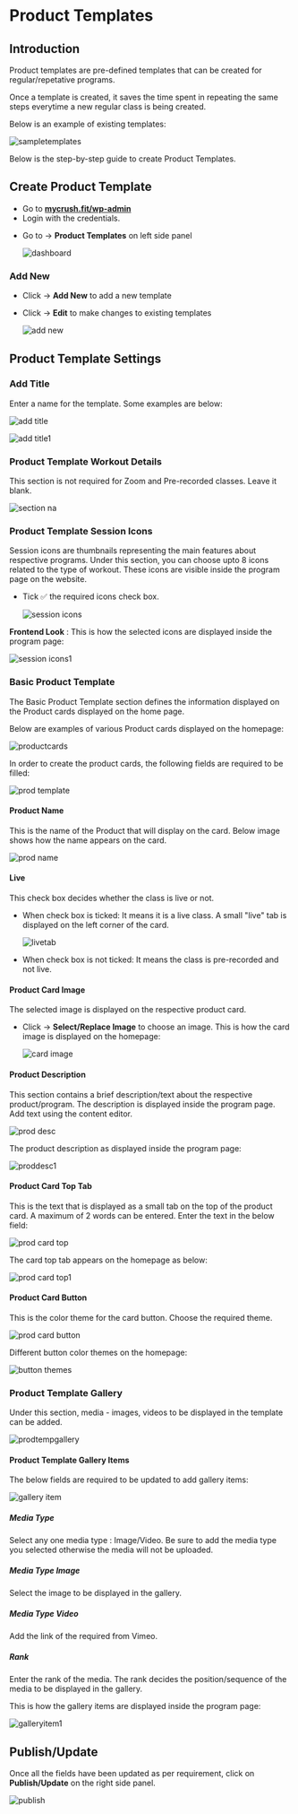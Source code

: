 #   **Product Templates**

##  **Introduction**

Product templates are pre-defined templates that can be created for regular/repetative programs.

Once a template is created, it saves the time spent in repeating the same steps everytime a new regular class is being created.

Below is an example of existing templates:

![sampletemplates](images\Product-Templates\sampleteplates.jpg)

Below is the step-by-step guide to create Product Templates.

## **Create Product Template**

*   Go to <a href="https://www.mycrush.fit/wp-admin" target="_blank">**mycrush.fit/wp-admin**</a>
*   Login with the credentials.
-   Go to -> **Product Templates** on left side panel

    ![dashboard](images\Product-Templates\dashboard.jpg)

### **Add New** 

-   Click -> **Add New** to add a new template
-   Click -> **Edit** to make changes to existing templates

    ![add new](images\Product-Templates\addnew.jpg)

##  **Product Template Settings**

### **Add Title** 

Enter a name for the template. Some examples are below:

![add title](images\Product-Templates\addtitle.jpg)

![add title1](images\Product-Templates\addtitle1.jpg)

###    **Product Template Workout Details**

This section is not required for Zoom and Pre-recorded classes. Leave it blank.

![section na](images\Product-Templates\workoutdetailsna.jpg)

###    **Product Template Session Icons**

Session icons are thumbnails representing the main features about respective programs. Under this section, you can choose upto 8 icons related to the type of workout. These icons are visible inside the program page on the website.

-   Tick :white_check_mark: the required icons check box.

    ![session icons](images\Product-Templates\sessionicons.jpg)

**Frontend Look** : This is how the selected icons are displayed inside the program page:

![session icons1](images\Product-Templates\sessionicons1.jpg)


###    **Basic Product Template**

The Basic Product Template section defines the information displayed on the Product cards displayed on the home page.

Below are examples of various  Product cards displayed on the homepage:

![productcards](images\Product-Templates\productcards.jpg)

In order to create the product cards, the following fields are required to be filled:

![prod template](images\Product-Templates\basicprodtemplate.jpg)

####    **Product Name**

This is the name of the Product that will display on the card. Below image shows how the name appears on the card.

![prod name](images\Product-Templates\prodname.jpg)


####    **Live**  

This check box decides whether the class is live or not.

-   When check box is ticked: It means it is a live class. A small "live" tab is displayed on the left corner of the card.

    ![livetab](images\Product-Templates\livetab.jpg)

-   When check box is not ticked: It means the class is pre-recorded and not live.

####    **Product Card Image** 

The selected image is displayed on the respective product card. 

-   Click -> **Select/Replace Image** to choose an image. This is how the card image is displayed on the homepage:

    ![card image](images\Product-Templates\prodcardimage.jpg)

####    **Product Description** 

This section contains a brief description/text about the respective product/program. The description is displayed inside the program page. Add text using the content editor.

![prod desc](images\Product-Templates\proddesc.jpg)

The product description as displayed inside the program page:

![proddesc1](images\Product-Templates\proddesc1.jpg)

####    **Product Card Top Tab** 

This is the text that is displayed as a small tab on the top of the product card. A maximum of 2 words can be entered. Enter the text in the below field:

![prod card top](images\Product-Templates\prodcardtoptab.jpg)

The card top tab appears on the homepage as below:

![prod card top1](images\Product-Templates\prodcardtoptab1.jpg)

####    **Product Card Button** 

This is the color theme for the card button. Choose the required theme.

![prod card button](images\Product-Templates\prodcardbutton.jpg)

Different button color themes on the homepage:

![button themes](images\Product-Templates\buttonthemes.jpg)

###   **Product Template Gallery**

Under this section, media - images, videos to be displayed in the template can be added.

![prodtempgallery](images\Product-Templates\prodtempgallery.jpg)

####    **Product Template Gallery Items** 

The below fields are required to be updated to add gallery items:

![gallery item](images\Product-Templates\galleryitem.jpg)

#####   **Media Type** 

Select any one media type : Image/Video. Be sure to add the media type you selected otherwise the media will not be uploaded.

#####   **Media Type Image** 

Select the image to be displayed in the gallery.

#####   **Media Type Video** 

Add the link of the required from Vimeo.

#####   **Rank** 

Enter the rank of the media. The rank decides the position/sequence of the media to be displayed in the gallery.

This is how the gallery items are displayed inside the program page:

![galleryitem1](images\Product-Templates\galleryitem1.jpg)

##  **Publish/Update**

Once all the fields have been updated as per requirement, click on **Publish/Update** on the right side panel.

![publish](images\Product-Templates\publish.jpg)